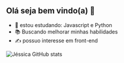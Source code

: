 ## Olá seja bem vindo(a) 👋

- 🌱 estou estudando: Javascript e Python
- 📚 Buscando melhorar minhas habilidades
- ✍ possuo interesse em front-end
  
![Jéssica GitHub stats](https://github-readme-stats.vercel.app/api?username=JessicavmLima&show_icons=true&theme=radical)
